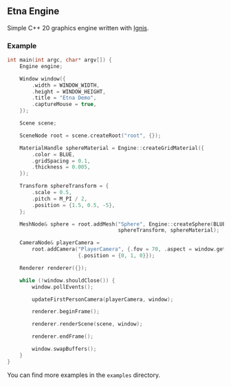 ## Etna Engine

Simple C++ 20 graphics engine written with [Ignis](https://github.com/nablaFox/Ignis).

### Example

```cpp
int main(int argc, char* argv[]) {
	Engine engine;

	Window window({
		.width = WINDOW_WIDTH,
		.height = WINDOW_HEIGHT,
		.title = "Etna Demo",
		.captureMouse = true,
	});

	Scene scene;

	SceneNode root = scene.createRoot("root", {});

	MaterialHandle sphereMaterial = Engine::createGridMaterial({
		.color = BLUE,
		.gridSpacing = 0.1,
		.thickness = 0.005,
	});

	Transform sphereTransform = {
		.scale = 0.5,
		.pitch = M_PI / 2,
		.position = {1.5, 0.5, -5},
	};

	MeshNode& sphere = root.addMesh("Sphere", Engine::createSphere(BLUE * 0.08),
									sphereTransform, sphereMaterial);

	CameraNode& playerCamera =
		root.addCamera("PlayerCamera", {.fov = 70, .aspect = window.getAspect()},
					   {.position = {0, 1, 0}});

	Renderer renderer({});

	while (!window.shouldClose()) {
		window.pollEvents();

		updateFirstPersonCamera(playerCamera, window);

		renderer.beginFrame();

		renderer.renderScene(scene, window);

		renderer.endFrame();

		window.swapBuffers();
	}
}
```

You can find more examples in the `examples` directory.
